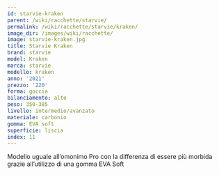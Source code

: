 ```yaml
---
id: starvie-kraken
parent: /wiki/racchette/starvie/
permalink: /wiki/racchette/starvie/kraken/
image_dir: /images/wiki/racchette/
image: starvie-kraken.jpg
title: Starvie Kraken
brand: starvie
model: Kraken
marca: starvie
modello: kraken
anno: '2021'
prezzo: '220'
forma: goccia
bilanciamento: alto
peso: 350-385
livello: intermedio/avanzato
materiale: carbonio
gomma: EVA soft
superficie: liscia
index: 11
---
```

Modello uguale all’omonimo Pro con la differenza di essere più morbida grazie all’utilizzo di una gomma EVA Soft